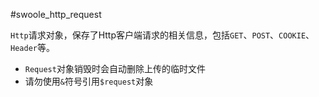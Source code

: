 #swoole_http_request

 `Http`请求对象，保存了Http客户端请求的相关信息，包括`GET`、`POST`、`COOKIE`、`Header`等。

* `Request`对象销毁时会自动删除上传的临时文件
* 请勿使用`&`符号引用`$request`对象